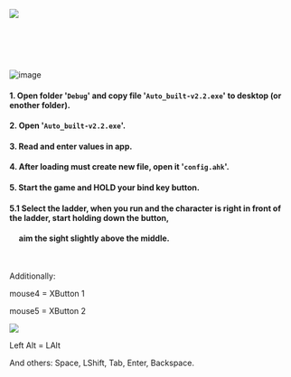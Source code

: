 ![](https://github.com/Stas-inside/Auto_built/blob/main/kis1-1.png)

#  

![image](https://github.com/ManiFast/Auto_built/assets/62830326/48542c38-375c-4c2b-9516-95cc2e7f42b7)


#### 1. Open folder '`Debug`' and copy file '`Auto_built-v2.2.exe`' to desktop (or enother folder).
#### 2. Open '`Auto_built-v2.2.exe`'.
#### 3. Read and enter values in app.
#### 4. After loading must create new file, open it '`config.ahk`'.
#### 5. Start the game and HOLD your bind key button.
#### 5.1  Select the ladder, when you run and the character is right in front of the ladder, start holding down the button,
####      aim the sight slightly above the middle.
 
 
Additionally:
 
 
mouse4 = XButton 1
 
 
mouse5 = XButton 2

![](https://github.com/Stas-inside/Auto_built/blob/main/Capture.PNG)

Left Alt = LAlt

And others:
Space, LShift, Tab, Enter, Backspace.

